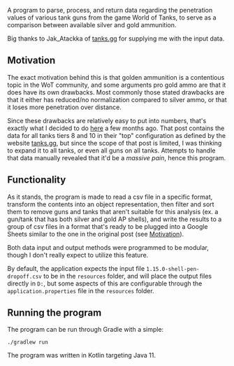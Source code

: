 A program to parse, process, and return data regarding the penetration values of various tank guns from the game World of Tanks, to serve as a comparison between available silver and gold ammunition.

Big thanks to Jak_Atackka of [tanks.gg](https://tanks.gg/) for supplying me with the input data.

## Motivation

The exact motivation behind this is that golden ammunition is a contentious topic in the WoT community, and some arguments pro gold ammo are that it does have its own drawbacks.
Most commonly those stated drawbacks are that it either has reduced/no normalization compared to silver ammo, or that it loses more penetration over distance.

Since these drawbacks are relatively easy to put into numbers, that's exactly what I decided to do [here](https://old.reddit.com/r/WorldofTanks/comments/p8bbj8/on_normalization_and_penetration_loss_over/) a few months ago.
That post contains the data for all tanks tiers 8 and 10 in their "top" configuration as defined by the website [tanks.gg](https://tanks.gg/), but since the scope of that post is limited, I was thinking to expand it to all tanks, or even all guns on all tanks.
Attempts to handle that data manually revealed that it'd be a *massive pain*, hence this program.

## Functionality

As it stands, the program is made to read a csv file in a specific format, transform the contents into an object representation, then filter and sort them to remove guns and tanks that aren't suitable for this analysis (ex. a gun/tank that has both silver and gold AP shells), and write the results to a group of csv files in a format that's ready to be plugged into a Google Sheets similar to the one in the original post (see [Motivation](#motivation)).

Both data input and output methods were programmed to be modular, though I don't really expect to utilize this feature.

By default, the application expects the input file `1.15.0-shell-pen-dropoff.csv` to be in the `resources` folder, and will place the output files directly in `D:`, but some aspects of this are configurable through the `application.properties` file in the `resources` folder.

## Running the program

The program can be run through Gradle with a simple:

```./gradlew run```

The program was written in Kotlin targeting Java 11.
